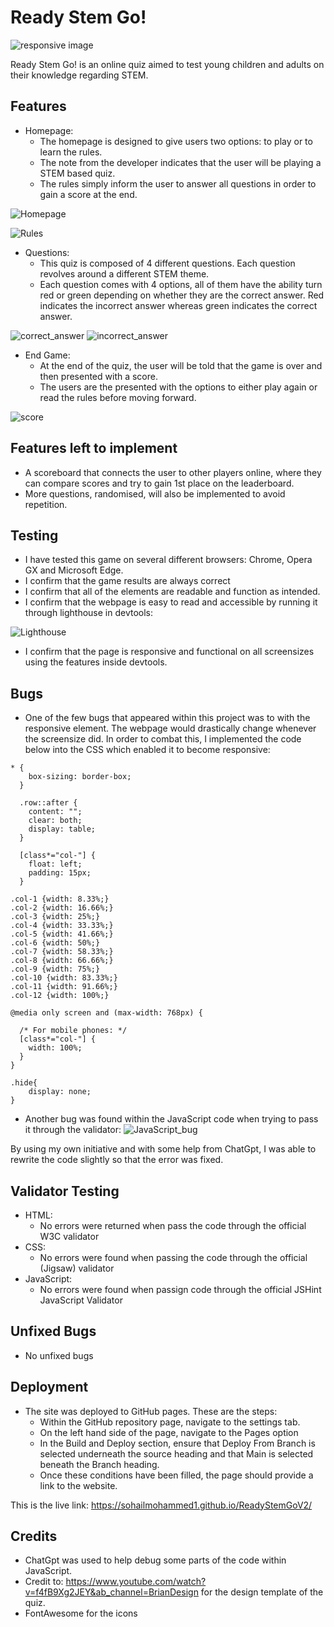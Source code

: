 # **Ready Stem Go!**

![responsive image](./assets/images/responsive.png)

Ready Stem Go! is an online quiz aimed to test young children and adults on their knowledge regarding STEM. 

## **Features**
- Homepage:
    - The homepage is designed to give users two options: to play or to learn the rules.
    - The note from the developer indicates that the user will be playing a STEM based quiz.
    - The rules simply inform the user to answer all questions in order to gain a score at the end.

![Homepage](./assets/images/homepage1.png)

![Rules](./assets/images/rules2.png)

- Questions:
    - This quiz is composed of 4 different questions. Each question revolves around a different STEM theme. 
    - Each question comes with 4 options, all of them have the ability turn red or green depending on whether they are the correct answer. Red indicates the incorrect answer whereas green indicates the correct answer. 

![correct_answer](./assets/images/correct.png)
![incorrect_answer](./assets/images/incorrect.png)

- End Game:
    - At the end of the quiz, the user will be told that the game is over and then presented with a score. 
    - The users are the presented with the options to either play again or read the rules before moving forward.

![score](./assets/images/game_over.png)

## **Features left to implement**
- A scoreboard that connects the user to other players online, where they can compare scores and try to gain 1st place on the leaderboard. 
- More questions, randomised, will also be implemented to avoid repetition.

## **Testing**

- I have tested this game on several different browsers: Chrome, Opera GX and Microsoft Edge. 
- I confirm that the game results are always correct
- I confirm that all of the elements are readable and function as intended. 
- I confirm that the webpage is easy to read and accessible by running it through lighthouse in devtools:

![Lighthouse](./assets/images/lighthouse.png)
- I confirm that the page is responsive and functional on all screensizes using the features inside devtools.

## **Bugs**

- One of the few bugs that appeared within this project was to with the responsive element. The webpage would drastically change whenever the screensize did. In order to combat this, I implemented the code below into the CSS which enabled it to become responsive:  

```
* {
    box-sizing: border-box;
  }
  
  .row::after {
    content: "";
    clear: both;
    display: table;
  }
  
  [class*="col-"] {
    float: left;
    padding: 15px;
  }
  
.col-1 {width: 8.33%;}
.col-2 {width: 16.66%;}
.col-3 {width: 25%;}
.col-4 {width: 33.33%;}
.col-5 {width: 41.66%;}
.col-6 {width: 50%;}
.col-7 {width: 58.33%;}
.col-8 {width: 66.66%;}
.col-9 {width: 75%;}
.col-10 {width: 83.33%;}
.col-11 {width: 91.66%;}
.col-12 {width: 100%;}

@media only screen and (max-width: 768px) {

  /* For mobile phones: */
  [class*="col-"] {
    width: 100%;
  }
}

.hide{
    display: none;
}
```
- Another bug was found within the JavaScript code when trying to pass it through the validator: 
![JavaScript_bug](./assets/images/javabug.png)

By using my own initiative and with some help from ChatGpt, I was able to rewrite the code slightly so that the error was fixed. 

## **Validator Testing**
- HTML:
    - No errors were returned when pass the code through the official W3C validator
- CSS:
    - No errors were found when passing the code through the official (Jigsaw) validator
- JavaScript:
    - No errors were found when passign code through the official JSHint JavaScript Validator 

## **Unfixed Bugs**
- No unfixed bugs

## **Deployment**

- The site was deployed to GitHub pages. These are the steps: 
    - Within the GitHub repository page, navigate to the settings tab. 
    - On the left hand side of the page, navigate to the Pages option
    - In the Build and Deploy section, ensure that Deploy From Branch is selected underneath the source heading and that Main is selected beneath the Branch heading. 
    - Once these conditions have been filled, the page should provide a link to the website.

This is the live link: https://sohailmohammed1.github.io/ReadyStemGoV2/

## **Credits**
- ChatGpt was used to help debug some parts of the code within JavaScript. 
- Credit to: https://www.youtube.com/watch?v=f4fB9Xg2JEY&ab_channel=BrianDesign for the design template of the quiz. 
- FontAwesome for the icons










